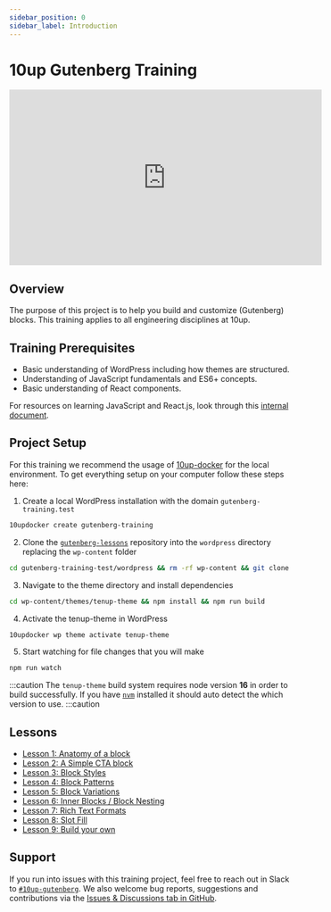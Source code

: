 ```yaml
---
sidebar_position: 0
sidebar_label: Introduction
---
```


# 10up Gutenberg Training

<iframe width="560" height="315" src="https://www.youtube.com/embed/UjaheV-jY00" title="YouTube video player" frameBorder="0" allow="accelerometer; autoplay; clipboard-write; encrypted-media; gyroscope; picture-in-picture; fullscreen" allowFullScreen></iframe>

## Overview

The purpose of this project is to help you build and customize (Gutenberg) blocks. This training applies to all engineering disciplines at 10up.

## Training Prerequisites

* Basic understanding of WordPress including how themes are structured.
* Understanding of JavaScript fundamentals and ES6+ concepts.
* Basic understanding of React components.

For resources on learning JavaScript and React.js, look through this [internal document](https://internal.10up.com/docs/javascript-tutorials/).

## Project Setup

For this training we recommend the usage of [10up-docker](https://github.com/10up/wp-local-docker-v2) for the local environment. To get everything setup on your computer follow these steps here:

1. Create a local WordPress installation with the domain `gutenberg-training.test`

```bash
10updocker create gutenberg-training
```

2. Clone the [`gutenberg-lessons`](https://github.com/10up/gutenberg-lessons) repository into the `wordpress` directory replacing the `wp-content` folder

```bash
cd gutenberg-training-test/wordpress && rm -rf wp-content && git clone git@github.com:10up/gutenberg-lessons.git wp-content
```

3. Navigate to the theme directory and install dependencies

```bash
cd wp-content/themes/tenup-theme && npm install && npm run build
```

4. Activate the tenup-theme in WordPress

```bash
10updocker wp theme activate tenup-theme
```

5. Start watching for file changes that you will make

```bash
npm run watch
```

:::caution
The `tenup-theme` build system requires node version **16** in order to build successfully. If you have [`nvm`](https://github.com/nvm-sh/nvm) installed it should auto detect the which version to use.
:::caution

## Lessons

* [Lesson 1: Anatomy of a block](./01-overview.md)
* [Lesson 2: A Simple CTA block](./02-cta-lesson.md)
* [Lesson 3: Block Styles](./03-styles.md)
* [Lesson 4: Block Patterns](./04-patterns.md)
* [Lesson 5: Block Variations](./05-variations.md)
* [Lesson 6: Inner Blocks / Block Nesting](./06-inner-blocks.md)
* [Lesson 7: Rich Text Formats](./07-rich-text-formats.md)
* [Lesson 8: Slot Fill](./08-slot-fill.md)
* [Lesson 9: Build your own](./09-build-your-own.md)

## Support

If you run into issues with this training project, feel free to reach out in Slack to [`#10up-gutenberg`](https://10up.slack.com/archives/C8Z3WMN1K). We also welcome bug reports, suggestions and contributions via the [Issues & Discussions tab in GitHub](https://github.com/10up/gutenberg-best-practices/issues).
